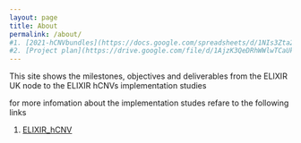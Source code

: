 ```yaml
---
layout: page
title: About
permalink: /about/
#1. [2021-hCNVbundles](https://docs.google.com/spreadsheets/d/1NIs3Zta2aYLzJtIaKOjzMQA0pKUUrzTU1kkuYxwe4eY/edit#gid=1447926157)
#2. [Project plan](https://drive.google.com/file/d/1AjzK3QeDRhWWlwTCaUkGTqZdQID4ijO6/view)
---
```


This site shows the milestones, objectives and deliverables from the ELIXIR UK node to the ELIXIR hCNVs implementation studies

for more infomation about the implementation studes refare to the following links 


1. [ELIXIR_hCNV](https://elixir-europe.org/communities/hcnv)
 
